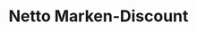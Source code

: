 ---
title: "Netto Marken-Discount"
url: /oldenburg/netto-marken-discount-alexanderstrasse/
shop: Supermarkt
---